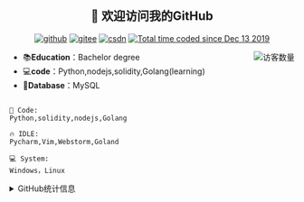 <!--### Hi there 👋

**LHY-sudo/LHY-sudo** is a ✨ _special_ ✨ repository because its `README.md` (this file) appears on your GitHub profile.

Here are some ideas to get you started:

- 🔭 I’m currently working on ...
- 🌱 I’m currently learning ...
- 👯 I’m looking to collaborate on ...
- 🤔 I’m looking for help with ...
- 💬 Ask me about ...
- 📫 How to reach me: ...
- 😄 Pronouns: ...
- ⚡ Fun fact: ...
-->
<h2 align="center">👋 欢迎访问我的GitHub</h2>
<p align="center">
  <a href="https://github.com/LHY-sudo"><img src="https://img.shields.io/badge/GitHub-ff79c6" alt="github"></a>
  <a href="https://gitee.com/LHY-sudo"><img src="https://img.shields.io/badge/Gitee-fe7300" alt="gitee"></a>
  <a href="https://blog.csdn.net/sdsdjjd"><img src="https://img.shields.io/badge/CSDN-cf000e" alt="csdn"></a>
  <a href="https://wakatime.com/@LHY_sudo"><img src="https://wakatime.com/badge/user/87d06d00-9515-4b70-8b81-e24490f24daf.svg" alt="Total time coded since Dec 13 2019" /></a> 
</p>

<img align='right' src="https://profile-counter.glitch.me/LHY-sudo/count.svg" alt="访客数量"/>

    
- 📚**Education**：Bachelor degree
- 💻**code**：Python,nodejs,solidity,Golang(learning)
- 💼**Database**：MySQL 

```text

💬 Code: 
Python,solidity,nodejs,Golang

🔥 IDLE: 
Pycharm,Vim,Webstorm,Goland

💻 System: 
Windows，Linux

```




<details>
<summary>GitHub统计信息</summary>

<br/>

>新人动态比较少，望不要见怪
> 
> 下面是我的GitHub统计信息

<a href="https://github.com/LHY-sudo?tab=repositories">
  <img align="center" src="https://github-readme-stats.anuraghazra1.vercel.app/api?username=LHY-sudo&show_icons=true" />
</a>
</details>


